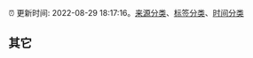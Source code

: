 :alarm_clock: 更新时间: 2022-08-29 18:17:16。[来源分类](../README.md)、[标签分类](../TAGS.md)、[时间分类](../TIMELINE.md)

## 其它



